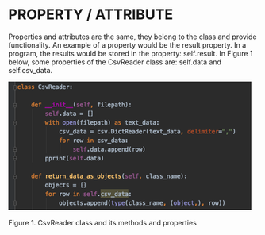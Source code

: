 # PROPERTY / ATTRIBUTE

Properties and attributes are the same, they belong to the class and provide functionality. An example of a property would be the result property. In a program, the results would be stored in the property: self.result. In Figure 1 below, some properties of the CsvReader class are: self.data and self.csv_data.

![](https://github.com/Shannon-NJIT/MiniProject1/blob/master/images/images/Property.png)

Figure 1. CsvReader class and its methods and properties